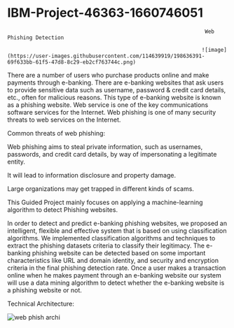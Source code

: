 # IBM-Project-46363-1660746051
                                                                   Web Phishing Detection
                                                                   
                                                                  ![image](https://user-images.githubusercontent.com/114639919/198636391-69f633bb-61f5-47d8-8c29-eb2cf763744c.png)


There are a number of users who purchase products online and make payments through e-banking. There are e-banking websites that ask users to provide sensitive data such as username, password & credit card details, etc., often for malicious reasons. This type of e-banking website is known as a phishing website. Web service is one of the key communications software services for the Internet. Web phishing is one of many security threats to web services on the Internet. 

Common threats of web phishing:

Web phishing aims to steal private information, such as usernames, passwords, and credit card details, by way of impersonating a legitimate entity.

It will lead to information disclosure and property damage.

Large organizations may get trapped in different kinds of scams.

This Guided Project mainly focuses on applying a machine-learning algorithm to detect Phishing websites.

In order to detect and predict e-banking phishing websites, we proposed an intelligent, flexible and effective system that is based on using classification algorithms.  We implemented classification algorithms and techniques to extract the phishing datasets criteria to classify their legitimacy. The e-banking phishing website can be detected based on some important characteristics like URL and domain identity, and security and encryption criteria in the final phishing detection rate. Once a user makes a transaction online when he makes payment through an e-banking website our system will use a data mining algorithm to detect whether the e-banking website is a phishing website or not.

Technical Architecture:

![web phish archi](https://user-images.githubusercontent.com/114639919/198630298-af2121eb-8390-449c-9e9f-dc70e39143dd.png)


